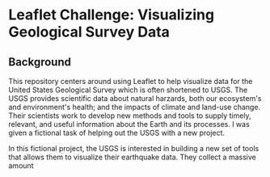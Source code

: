 # Leaflet Challenge: Visualizing Geological Survey Data

## Background
This repository centers around using Leaflet to help visualize data for the United States Geological Survey which is often shortened to USGS. The USGS provides scientific data about natural harzards, both our ecosystem's and environment's health; and the impacts of climate and land-use change. Their scientists work to develop new methods and tools to supply timely, relevant, and useful information about the Earth and its processes. I was given a fictional task of helping out the USGS with a new project.

In this fictional project, the USGS is interested in building a new set of tools that allows them to visualize their earthquake data. They collect a massive amount